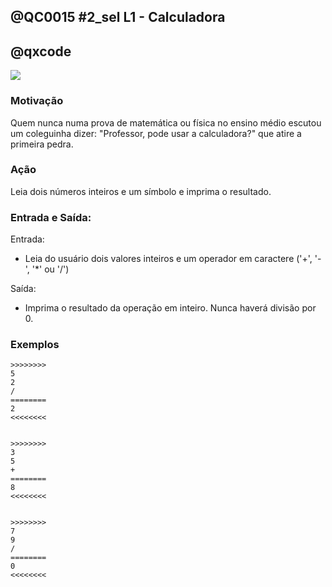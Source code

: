 ## @QC0015 #2_sel L1 - Calculadora
## @qxcode

![](http://cdn2.colorir.com/desenhos/pintar/calculadora-solar_2.png)

### Motivação

Quem nunca numa prova de matemática ou física no ensino médio escutou um coleguinha dizer: "Professor, pode usar a calculadora?" que atire a primeira pedra.


### Ação

Leia dois números inteiros e um símbolo e imprima o resultado.



### Entrada e Saída:

Entrada:

* Leia do usuário dois valores inteiros e um operador em caractere ('+', '-', '\*' ou '/')

Saída:

* Imprima o resultado da operação em inteiro. Nunca haverá divisão por 0.

### Exemplos
```
>>>>>>>>
5
2
/
========
2
<<<<<<<<


>>>>>>>>
3
5
+
========
8
<<<<<<<<


>>>>>>>>
7
9
/
========
0
<<<<<<<<
```
<!--- 
>>>>>>>>
5
2
*
========
10
<<<<<<<<


>>>>>>>>
-10
2
-
========
-12
<<<<<<<<


>>>>>>>>
-10
4
+
========
-6
<<<<<<<<


>>>>>>>>
8
3
/
========
2
<<<<<<<<


>>>>>>>>
8
2
*
========
16
<<<<<<<<


>>>>>>>>
8
0
+
========
8
<<<<<<<<


--->
